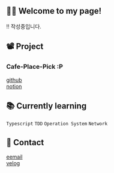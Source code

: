 ## 👋🏻 Welcome to my page!
!! 작성중입니다.

## 📽️ Project 
### Cafe-Place-Pick :P <br>
[github](https://github.com/gimmicks-u/c-p-p_BE)<br>
[notion](https://shard-riverbed-e01.notion.site/C-P-P-cca45e2972f545c1b847190b35b260cd)<br>

## 📚 Currently learning
`Typescript` `TDD` `Operation System` `Network`

## 📮 Contact
[eemail](iksukis8604@gmail.com) </br>
[velog](https://velog.io/@gimmicks_)


<!--
**gimmicks-u/gimmicks-u** is a ✨ _special_ ✨ repository because its `README.md` (this file) appears on your GitHub profile.

Here are some ideas to get you started:

- 🔭 I’m currently working on ...
- 🌱 I’m currently learning ...
- 👯 I’m looking to collaborate on ...
- 🤔 I’m looking for help with ...
- 💬 Ask me about ...
- 📫 How to reach me: ...
- 😄 Pronouns: ...
- ⚡ Fun fact: ...
-->
